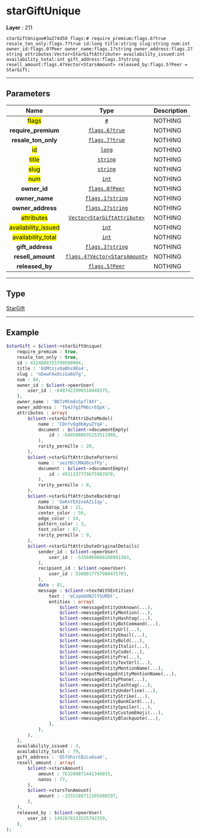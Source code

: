 # starGiftUnique

**Layer** : 211

```tl
starGiftUnique#3a274d50 flags:# require_premium:flags.6?true resale_ton_only:flags.7?true id:long title:string slug:string num:int owner_id:flags.0?Peer owner_name:flags.1?string owner_address:flags.2?string attributes:Vector<StarGiftAttribute> availability_issued:int availability_total:int gift_address:flags.3?string resell_amount:flags.4?Vector<StarsAmount> released_by:flags.5?Peer = StarGift;
```

---

## Parameters

| Name | Type | Description |
| :---: | :---: | :--- |
| <mark>flags</mark> | [`#`](type/#) | NOTHING |
| **require_premium** | [`flags.6?true`](type/true) | NOTHING |
| **resale_ton_only** | [`flags.7?true`](type/true) | NOTHING |
| <mark>id</mark> | [`long`](type/long) | NOTHING |
| <mark>title</mark> | [`string`](type/string) | NOTHING |
| <mark>slug</mark> | [`string`](type/string) | NOTHING |
| <mark>num</mark> | [`int`](type/int) | NOTHING |
| **owner_id** | [`flags.0?Peer`](type/Peer) | NOTHING |
| **owner_name** | [`flags.1?string`](type/string) | NOTHING |
| **owner_address** | [`flags.2?string`](type/string) | NOTHING |
| <mark>attributes</mark> | [`Vector<StarGiftAttribute>`](type/StarGiftAttribute) | NOTHING |
| <mark>availability_issued</mark> | [`int`](type/int) | NOTHING |
| <mark>availability_total</mark> | [`int`](type/int) | NOTHING |
| **gift_address** | [`flags.3?string`](type/string) | NOTHING |
| **resell_amount** | [`flags.4?Vector<StarsAmount>`](type/StarsAmount) | NOTHING |
| **released_by** | [`flags.5?Peer`](type/Peer) | NOTHING |

---

## Type

[StarGift](type/StarGift)

---

## Example

```php
$starGift = $client->starGiftUnique(
	require_premium : true,
	resale_ton_only : true,
	id : 4124888355799509904,
	title : '6UMtzjvOaBhs9Eo4',
	slug : 'nDewFAxOsiGa6U7g',
	num : 84,
	owner_id : $client->peerUser(
		user_id : -6407423996518440375,
	),
	owner_name : 'BD7zMCmds5pfl9XY',
	owner_address : 'fb4J7gIPN6crEQpk',
	attributes : array(
		$client->starGiftAttributeModel(
			name : 'CDnfvQg0bAyuZYq4',
			document : $client->documentEmpty(
				id : -6495808635253511908,
			),
			rarity_permille : 20,
		),
		$client->starGiftAttributePattern(
			name : 'sezYBlCMAU0cofFp',
			document : $client->documentEmpty(
				id : 4911337779675983970,
			),
			rarity_permille : 8,
		),
		$client->starGiftAttributeBackdrop(
			name : 'UoKnYEX2xeAZiIqy',
			backdrop_id : 21,
			center_color : 56,
			edge_color : 54,
			pattern_color : 3,
			text_color : 87,
			rarity_permille : 9,
		),
		$client->starGiftAttributeOriginalDetails(
			sender_id : $client->peerUser(
				user_id : -5356069666208991363,
			),
			recipient_id : $client->peerUser(
				user_id : 5360817757980475703,
			),
			date : 81,
			message : $client->textWithEntities(
				text : 'eCzpmOdN2lYSURDt',
				entities : array(
					$client->messageEntityUnknown(...),
					$client->messageEntityMention(...),
					$client->messageEntityHashtag(...),
					$client->messageEntityBotCommand(...),
					$client->messageEntityUrl(...),
					$client->messageEntityEmail(...),
					$client->messageEntityBold(...),
					$client->messageEntityItalic(...),
					$client->messageEntityCode(...),
					$client->messageEntityPre(...),
					$client->messageEntityTextUrl(...),
					$client->messageEntityMentionName(...),
					$client->inputMessageEntityMentionName(...),
					$client->messageEntityPhone(...),
					$client->messageEntityCashtag(...),
					$client->messageEntityUnderline(...),
					$client->messageEntityStrike(...),
					$client->messageEntityBankCard(...),
					$client->messageEntitySpoiler(...),
					$client->messageEntityCustomEmoji(...),
					$client->messageEntityBlockquote(...),
				),
			),
		),
	),
	availability_issued : 3,
	availability_total : 79,
	gift_address : 'Q57UhsrCBzLu6oa0',
	resell_amount : array(
		$client->starsAmount(
			amount : 763208871441346031,
			nanos : 77,
		),
		$client->starsTonAmount(
			amount : -3255188712105480297,
		),
	),
	released_by : $client->peerUser(
		user_id : 1492878153525792359,
	),
);
```